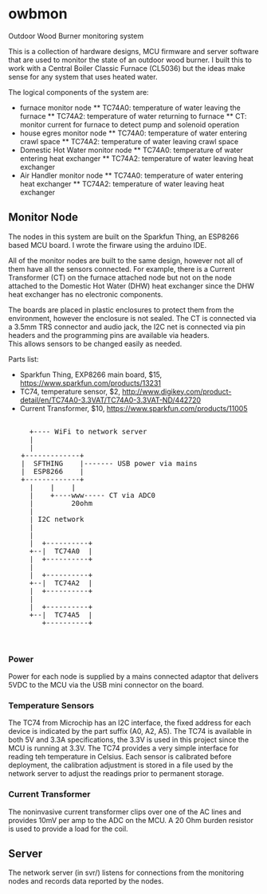 # owbmon
Outdoor Wood Burner monitoring system

This is a collection of hardware designs, MCU firmware and server software
that are used to monitor the state of an outdoor wood burner.  I built
this to work with a Central Boiler Classic Furnace (CL5036) but the ideas
make sense for any system that uses heated water.

The logical components of the system are:
* furnace monitor node
** TC74A0: temperature of water leaving the furnace
** TC74A2: temperature of water returning to furnace
** CT: monitor current for furnace to detect pump and solenoid operation
* house egres monitor node
** TC74A0: temperature of water entering crawl space
** TC74A2: temperature of water leaving crawl space
* Domestic Hot Water monitor node
** TC74A0: temperature of water entering heat exchanger
** TC74A2: temperature of water leaving heat exchanger
* Air Handler monitor node
** TC74A0: temperature of water entering heat exchanger
** TC74A2: temperature of water leaving heat exchanger

## Monitor Node

The nodes in this system are built on the Sparkfun Thing, an ESP8266
based MCU board.  I wrote the firware using the arduino IDE.

All of the monitor nodes are built to the same design, however not all of them
have all the sensors connected.  For example, there is a Current Transformer
(CT) on the furnace attached node but not on the node attached to the Domestic
Hot Water (DHW) heat exchanger since the DHW heat exchanger has no electronic
components.

The boards are placed in plastic enclosures to protect them from the
environment, however the enclosure is not sealed.  The CT is connected via
a 3.5mm TRS connector and audio jack, the I2C net is connected via pin headers
and the programming pins are available via headers.  
This allows sensors to be changed easily as needed.

Parts list:
* Sparkfun Thing, EXP8266 main board, $15, https://www.sparkfun.com/products/13231
* TC74, temperature sensor, $2, http://www.digikey.com/product-detail/en/TC74A0-3.3VAT/TC74A0-3.3VAT-ND/442720
* Current Transformer, $10, https://www.sparkfun.com/products/11005

<pre>

     +---- WiFi to network server
     |
     |
   +-------------+
   |  SFTHING    |------- USB power via mains
   |  ESP8266    |
   +-------------+
     |    |    |
     |    +----www----- CT via ADC0
     |         20ohm
     |
     | I2C network
     |
     |
     |  +----------+
     +--|  TC74A0  |
     |  +----------+
     |
     |  +----------+
     +--|  TC74A2  |
     |  +----------+
     |
     |  +----------+
     +--|  TC74A5  |
        +----------+


</pre>

### Power

Power for each node is supplied by a mains connected adaptor that delivers 5VDC
to the MCU via the USB mini connector on the board.

### Temperature Sensors

The TC74 from Microchip has an I2C interface, the fixed address for each
device is indicated by the part suffix (A0, A2, A5).  The TC74 is available
in both 5V and 3.3A specifications, the 3.3V is used in this project
since the MCU is running at 3.3V.  The TC74 provides 
a very simple interface for reading teh temperature in Celsius.  Each sensor
is calibrated before deployment, the calibration adjustment is stored in a
file used by the network server to adjust the readings prior to permanent
storage.

### Current Transformer

The noninvasive current transformer clips over one of the AC lines and
provides 10mV per amp to the ADC on the MCU.  A 20 Ohm burden resistor
is used to provide a load for the coil.

## Server

The network server (in svr/) listens for connections from the monitoring
nodes and records data reported by the nodes.
